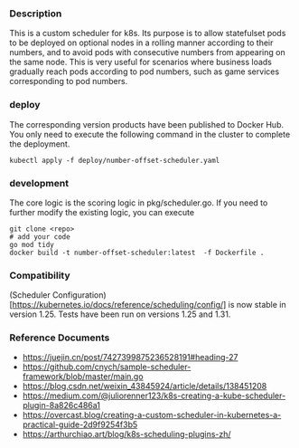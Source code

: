 ### Description
This is a custom scheduler for k8s. Its purpose is to allow statefulset pods to be deployed on optional nodes in a rolling manner according to their numbers, and to avoid pods with consecutive numbers from appearing on the same node. This is very useful for scenarios where business loads gradually reach pods according to pod numbers, such as game services corresponding to pod numbers.

### deploy
The corresponding version products have been published to Docker Hub. You only need to execute the following command in the cluster to complete the deployment.
```
kubectl apply -f deploy/number-offset-scheduler.yaml
```

### development
The core logic is the scoring logic in pkg/scheduler.go. If you need to further modify the existing logic, you can execute
```
git clone <repo>
# add your code
go mod tidy
docker build -t number-offset-scheduler:latest  -f Dockerfile .
```
### Compatibility
(Scheduler Configuration)[https://kubernetes.io/docs/reference/scheduling/config/] is now stable in version 1.25.
Tests have been run on versions 1.25 and 1.31.

### Reference Documents
- https://juejin.cn/post/7427399875236528191#heading-27
- https://github.com/cnych/sample-scheduler-framework/blob/master/main.go
- https://blog.csdn.net/weixin_43845924/article/details/138451208
- https://medium.com/@juliorenner123/k8s-creating-a-kube-scheduler-plugin-8a826c486a1
- https://overcast.blog/creating-a-custom-scheduler-in-kubernetes-a-practical-guide-2d9f9254f3b5
- https://arthurchiao.art/blog/k8s-scheduling-plugins-zh/